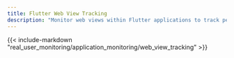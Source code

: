 ```yaml
---
title: Flutter Web View Tracking
description: "Monitor web views within Flutter applications to track performance and user interactions between Flutter and web content."
---
```


{{< include-markdown "real_user_monitoring/application_monitoring/web_view_tracking" >}}